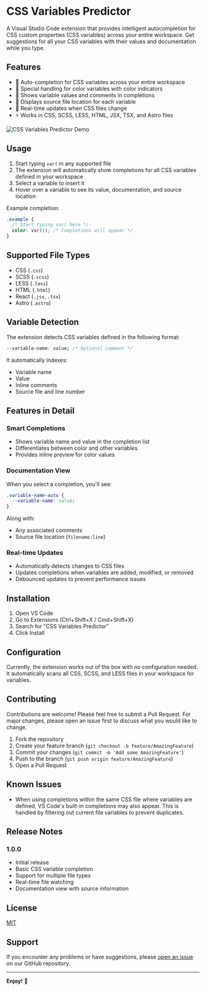 # CSS Variables Predictor

A Visual Studio Code extension that provides intelligent autocompletion for CSS custom properties (CSS variables) across your entire workspace. Get suggestions for all your CSS variables with their values and documentation while you type.

## Features

- 🎨 Auto-completion for CSS variables across your entire workspace
- 🌈 Special handling for color variables with color indicators
- 📝 Shows variable values and comments in completions
- 📍 Displays source file location for each variable
- 🔄 Real-time updates when CSS files change
- ⚡ Works in CSS, SCSS, LESS, HTML, JSX, TSX, and Astro files

![CSS Variables Predictor Demo](/assets/csvars_0.gif)

## Usage

1. Start typing `var(` in any supported file
2. The extension will automatically show completions for all CSS variables defined in your workspace
3. Select a variable to insert it
4. Hover over a variable to see its value, documentation, and source location

Example completion:

```css
.example {
  /* Start typing var( here */
  color: var(❘); /* Completions will appear */
}
```

## Supported File Types

- CSS (`.css`)
- SCSS (`.scss`)
- LESS (`.less`)
- HTML (`.html`)
- React (`.jsx`, `.tsx`)
- Astro (`.astro`)

## Variable Detection

The extension detects CSS variables defined in the following format:

```css
--variable-name: value; /* Optional comment */
```

It automatically indexes:

- Variable name
- Value
- Inline comments
- Source file and line number

## Features in Detail

### Smart Completions

- Shows variable name and value in the completion list
- Differentiates between color and other variables
- Provides inline preview for color values

### Documentation View

When you select a completion, you'll see:

```css
.variable-name-auto {
  --variable-name: value;
}
```

Along with:

- Any associated comments
- Source file location (`filename:line`)

### Real-time Updates

- Automatically detects changes to CSS files
- Updates completions when variables are added, modified, or removed
- Debounced updates to prevent performance issues

## Installation

1. Open VS Code
2. Go to Extensions (Ctrl+Shift+X / Cmd+Shift+X)
3. Search for "CSS Variables Predictor"
4. Click Install

## Configuration

Currently, the extension works out of the box with no configuration needed. It automatically scans all CSS, SCSS, and LESS files in your workspace for variables.

## Contributing

Contributions are welcome! Please feel free to submit a Pull Request. For major changes, please open an issue first to discuss what you would like to change.

1. Fork the repository
2. Create your feature branch (`git checkout -b feature/AmazingFeature`)
3. Commit your changes (`git commit -m 'Add some AmazingFeature'`)
4. Push to the branch (`git push origin feature/AmazingFeature`)
5. Open a Pull Request

## Known Issues

- When using completions within the same CSS file where variables are defined, VS Code's built-in completions may also appear. This is handled by filtering out current file variables to prevent duplicates.

## Release Notes

### 1.0.0

- Initial release
- Basic CSS variable completion
- Support for multiple file types
- Real-time file watching
- Documentation view with source information

## License

[MIT](LICENSE)

## Support

If you encounter any problems or have suggestions, please [open an issue](link-to-your-repo/issues) on our GitHub repository.

---

**Enjoy!** 🎨
